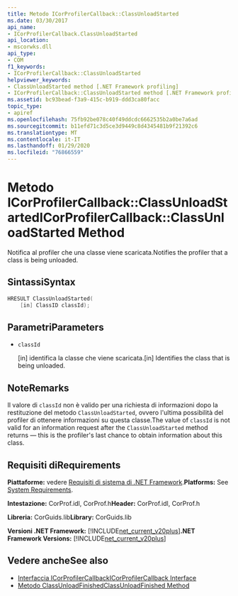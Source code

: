 ```yaml
---
title: Metodo ICorProfilerCallback::ClassUnloadStarted
ms.date: 03/30/2017
api_name:
- ICorProfilerCallback.ClassUnloadStarted
api_location:
- mscorwks.dll
api_type:
- COM
f1_keywords:
- ICorProfilerCallback::ClassUnloadStarted
helpviewer_keywords:
- ClassUnloadStarted method [.NET Framework profiling]
- ICorProfilerCallback::ClassUnloadStarted method [.NET Framework profiling]
ms.assetid: bc93bead-f3a9-415c-b919-ddd3ca80facc
topic_type:
- apiref
ms.openlocfilehash: 75fb92be078c40f49ddcdc6662535b2a0be7a6ad
ms.sourcegitcommit: b11efd71c3d5ce3d9449c8d4345481b9f21392c6
ms.translationtype: MT
ms.contentlocale: it-IT
ms.lasthandoff: 01/29/2020
ms.locfileid: "76866559"
---
```

# <a name="icorprofilercallbackclassunloadstarted-method"></a><span data-ttu-id="e8e2b-102">Metodo ICorProfilerCallback::ClassUnloadStarted</span><span class="sxs-lookup"><span data-stu-id="e8e2b-102">ICorProfilerCallback::ClassUnloadStarted Method</span></span>
<span data-ttu-id="e8e2b-103">Notifica al profiler che una classe viene scaricata.</span><span class="sxs-lookup"><span data-stu-id="e8e2b-103">Notifies the profiler that a class is being unloaded.</span></span>  
  
## <a name="syntax"></a><span data-ttu-id="e8e2b-104">Sintassi</span><span class="sxs-lookup"><span data-stu-id="e8e2b-104">Syntax</span></span>  
  
```cpp  
HRESULT ClassUnloadStarted(  
    [in] ClassID classId);  
```  
  
## <a name="parameters"></a><span data-ttu-id="e8e2b-105">Parametri</span><span class="sxs-lookup"><span data-stu-id="e8e2b-105">Parameters</span></span>

- `classId`

  <span data-ttu-id="e8e2b-106">\[in] identifica la classe che viene scaricata.</span><span class="sxs-lookup"><span data-stu-id="e8e2b-106">\[in] Identifies the class that is being unloaded.</span></span>

## <a name="remarks"></a><span data-ttu-id="e8e2b-107">Note</span><span class="sxs-lookup"><span data-stu-id="e8e2b-107">Remarks</span></span>  
 <span data-ttu-id="e8e2b-108">Il valore di `classId` non è valido per una richiesta di informazioni dopo la restituzione del metodo `ClassUnloadStarted`, ovvero l'ultima possibilità del profiler di ottenere informazioni su questa classe.</span><span class="sxs-lookup"><span data-stu-id="e8e2b-108">The value of `classId` is not valid for an information request after the `ClassUnloadStarted` method returns — this is the profiler's last chance to obtain information about this class.</span></span>  
  
## <a name="requirements"></a><span data-ttu-id="e8e2b-109">Requisiti di</span><span class="sxs-lookup"><span data-stu-id="e8e2b-109">Requirements</span></span>  
 <span data-ttu-id="e8e2b-110">**Piattaforme:** vedere [Requisiti di sistema di .NET Framework](../../../../docs/framework/get-started/system-requirements.md).</span><span class="sxs-lookup"><span data-stu-id="e8e2b-110">**Platforms:** See [System Requirements](../../../../docs/framework/get-started/system-requirements.md).</span></span>  
  
 <span data-ttu-id="e8e2b-111">**Intestazione:** CorProf.idl, CorProf.h</span><span class="sxs-lookup"><span data-stu-id="e8e2b-111">**Header:** CorProf.idl, CorProf.h</span></span>  
  
 <span data-ttu-id="e8e2b-112">**Libreria:** CorGuids.lib</span><span class="sxs-lookup"><span data-stu-id="e8e2b-112">**Library:** CorGuids.lib</span></span>  
  
 <span data-ttu-id="e8e2b-113">**Versioni .NET Framework:** [!INCLUDE[net_current_v20plus](../../../../includes/net-current-v20plus-md.md)]</span><span class="sxs-lookup"><span data-stu-id="e8e2b-113">**.NET Framework Versions:** [!INCLUDE[net_current_v20plus](../../../../includes/net-current-v20plus-md.md)]</span></span>  
  
## <a name="see-also"></a><span data-ttu-id="e8e2b-114">Vedere anche</span><span class="sxs-lookup"><span data-stu-id="e8e2b-114">See also</span></span>

- [<span data-ttu-id="e8e2b-115">Interfaccia ICorProfilerCallback</span><span class="sxs-lookup"><span data-stu-id="e8e2b-115">ICorProfilerCallback Interface</span></span>](icorprofilercallback-interface.md)
- [<span data-ttu-id="e8e2b-116">Metodo ClassUnloadFinished</span><span class="sxs-lookup"><span data-stu-id="e8e2b-116">ClassUnloadFinished Method</span></span>](icorprofilercallback-classunloadfinished-method.md)
